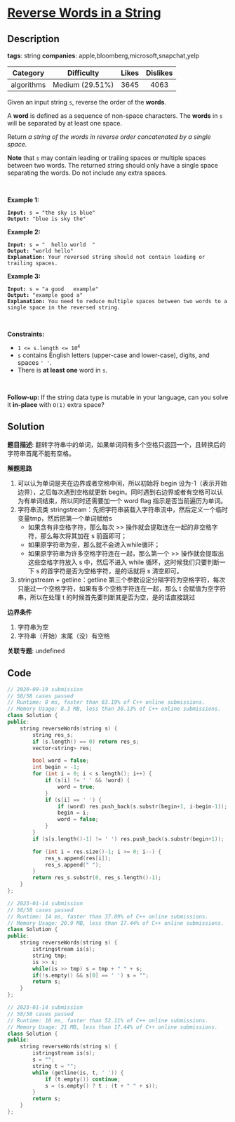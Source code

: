 # [Reverse Words in a String](https://leetcode.com/problems/reverse-words-in-a-string/description/)

## Description

**tags**: string
**companies**: apple,bloomberg,microsoft,snapchat,yelp

| Category | Difficulty | Likes | Dislikes |
| :------: | :--------: | :---: | :------: |
| algorithms | Medium (29.51%) | 3645 | 4063 |

<p>Given an input string <code>s</code>, reverse the order of the <strong>words</strong>.</p>

<p>A <strong>word</strong> is defined as a sequence of non-space characters. The <strong>words</strong> in <code>s</code> will be separated by at least one space.</p>

<p>Return <em>a string of the words in reverse order concatenated by a single space.</em></p>

<p><b>Note</b> that <code>s</code> may contain leading or trailing spaces or multiple spaces between two words. The returned string should only have a single space separating the words. Do not include any extra spaces.</p>

<p>&nbsp;</p>
<p><strong>Example 1:</strong></p>

<pre><code><strong>Input:</strong> s = &quot;the sky is blue&quot;
<strong>Output:</strong> &quot;blue is sky the&quot;</code></pre>

<p><strong>Example 2:</strong></p>

<pre><code><strong>Input:</strong> s = &quot;  hello world  &quot;
<strong>Output:</strong> &quot;world hello&quot;
<strong>Explanation:</strong> Your reversed string should not contain leading or trailing spaces.</code></pre>

<p><strong>Example 3:</strong></p>

<pre><code><strong>Input:</strong> s = &quot;a good   example&quot;
<strong>Output:</strong> &quot;example good a&quot;
<strong>Explanation:</strong> You need to reduce multiple spaces between two words to a single space in the reversed string.</code></pre>

<p>&nbsp;</p>
<p><strong>Constraints:</strong></p>

<ul>
	<li><code>1 &lt;= s.length &lt;= 10<sup>4</sup></code></li>
	<li><code>s</code> contains English letters (upper-case and lower-case), digits, and spaces <code>&#39; &#39;</code>.</li>
	<li>There is <strong>at least one</strong> word in <code>s</code>.</li>
</ul>

<p>&nbsp;</p>
<p><b data-stringify-type="bold">Follow-up:&nbsp;</b>If the string data type is mutable in your language, can&nbsp;you solve it&nbsp;<b data-stringify-type="bold">in-place</b>&nbsp;with&nbsp;<code data-stringify-type="code">O(1)</code>&nbsp;extra space?</p>

## Solution

**题目描述**: 翻转字符串中的单词，如果单词间有多个空格只返回一个，且转换后的字符串首尾不能有空格。

**解题思路**

1. 可以认为单词是夹在边界或者空格中间，所以初始将 begin 设为-1（表示开始边界），之后每次遇到空格就更新 begin。同时遇到右边界或者有空格可以认为有单词结束，所以同时还需要加一个 word flag 指示是否当前遍历为单词。
2. 字符串流类 stringstream：先把字符串装载入字符串流中，然后定义一个临时变量tmp，然后把第一个单词赋给s
   - 如果含有非空格字符，那么每次 >> 操作就会提取连在一起的非空格字符，那么每次将其加在 s 前面即可；
   - 如果原字符串为空，那么就不会进入while循环；
   - 如果原字符串为许多空格字符连在一起，那么第一个 >> 操作就会提取出这些空格字符放入 s 中，然后不进入 while 循环，这时候我们只要判断一下 s 的首字符是否为空格字符，是的话就将 s 清空即可。
3. stringstream + getline：getline 第三个参数设定分隔字符为空格字符，每次只能过一个空格字符，如果有多个空格字符连在一起，那么 t 会赋值为空字符串，所以在处理 t 的时候首先要判断其是否为空，是的话直接跳过

**边界条件**

1. 字符串为空
2. 字符串（开始）末尾（没）有空格

**关联专题**: undefined

## Code

```cpp
// 2020-09-19 submission
// 58/58 cases passed
// Runtime: 8 ms, faster than 63.19% of C++ online submissions.
// Memory Usage: 8.3 MB, less than 38.13% of C++ online submissions.
class Solution {
public:
    string reverseWords(string s) {
        string res_s;
        if (s.length() == 0) return res_s;
        vector<string> res;

        bool word = false;
        int begin = -1;
        for (int i = 0; i < s.length(); i++) {
            if (s[i] != ' ' && !word) {
                word = true;
            }
            if (s[i] == ' ') {
                if (word) res.push_back(s.substr(begin+1, i-begin-1));
                begin = i;
                word = false;
            }
        }
        if (s[s.length()-1] != ' ') res.push_back(s.substr(begin+1));

        for (int i = res.size()-1; i >= 0; i--) {
            res_s.append(res[i]);
            res_s.append(" ");
        }
        return res_s.substr(0, res_s.length()-1);
    }
};
```

```cpp
// 2023-01-14 submission
// 58/58 cases passed
// Runtime: 14 ms, faster than 37.09% of C++ online submissions.
// Memory Usage: 20.9 MB, less than 17.44% of C++ online submissions.
class Solution {
public:
    string reverseWords(string s) {
        istringstream is(s);
        string tmp;
        is >> s;
        while(is >> tmp) s = tmp + " " + s;
        if(!s.empty() && s[0] == ' ') s = "";
        return s;
    }
};
```

```cpp
// 2023-01-14 submission
// 58/58 cases passed
// Runtime: 10 ms, faster than 52.11% of C++ online submissions.
// Memory Usage: 21 MB, less than 17.44% of C++ online submissions.
class Solution {
public:
    string reverseWords(string s) {
        istringstream is(s);
        s = "";
        string t = "";
        while (getline(is, t, ' ')) {
            if (t.empty()) continue;
            s = (s.empty() ? t : (t + " " + s));
        }
        return s;
    }
};
```
